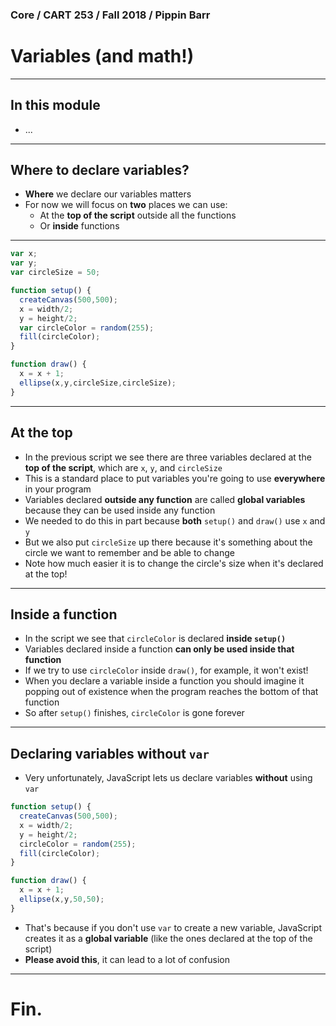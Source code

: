### Core / CART 253 / Fall 2018 / Pippin Barr

# Variables (and math!)

---

## In this module

- ...

---

## Where to declare variables?

- __Where__ we declare our variables matters
- For now we will focus on __two__ places we can use:
  - At the __top of the script__ outside all the functions
  - Or __inside__ functions

---

```javascript
var x;
var y;
var circleSize = 50;

function setup() {
  createCanvas(500,500);
  x = width/2;
  y = height/2;
  var circleColor = random(255);
  fill(circleColor);
}

function draw() {
  x = x + 1;
  ellipse(x,y,circleSize,circleSize);
}
```

---

## At the top

- In the previous script we see there are three variables declared at the __top of the script__, which are `x`, `y`, and `circleSize`
- This is a standard place to put variables you're going to use __everywhere__ in your program
- Variables declared __outside any function__ are called __global variables__ because they can be used inside any function
- We needed to do this in part because __both__ `setup()` and `draw()` use `x` and `y`
- But we also put `circleSize` up there because it's something about the circle we want to remember and be able to change
- Note how much easier it is to change the circle's size when it's declared at the top!

---

## Inside a function

- In the script we see that `circleColor` is declared __inside `setup()`__
- Variables declared inside a function __can only be used inside that function__
- If we try to use `circleColor` inside `draw()`, for example, it won't exist!
- When you declare a variable inside a function you should imagine it popping out of existence when the program reaches the bottom of that function
- So after `setup()` finishes, `circleColor` is gone forever

---

## Declaring variables without `var`

- Very unfortunately, JavaScript lets us declare variables __without__ using `var`

```javascript
function setup() {
  createCanvas(500,500);
  x = width/2;
  y = height/2;
  circleColor = random(255);
  fill(circleColor);
}

function draw() {
  x = x + 1;
  ellipse(x,y,50,50);
}
```

- That's because if you don't use `var` to create a new variable, JavaScript creates it as a __global variable__ (like the ones declared at the top of the script)
- __Please avoid this__, it can lead to a lot of confusion

---

# Fin.
